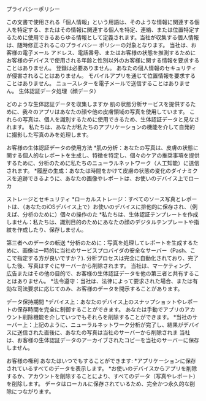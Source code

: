 プライバシーポリシー

この文書で使用される「個人情報」という用語は、そのような情報に関連する個人を特定する、またはその情報に関連する個人を特定、連絡、または位置特定するために使用できるあらゆる情報として定義されます。当社が収集する個人情報は、随時修正されるこのプライバシー ポリシーの対象となります。
当社は、お客様の電子メール アドレス、電話番号、またはお客様の状態を推測するためにお客様のデバイスで使用される年齢と性別以外のお客様に関する情報を要求することはありません。
登録は必要ありません。
あなたの個人情報のセキュリティが侵害されることはありません。
モバイルアプリを通じて位置情報を要求することはありません。
ニュースレターを電子メールで送信することはありません。
生体認証データ処理（顔データ）

どのような生体認証データを収集しますか
肌の状態分析サービスを提供するために、我々のアプリはあなたの顔や他の皮膚領域の写真を使用しています。 これらの写真は、個人を識別するために使用できるため、生体認証データと見なされます。 私たちは、あなたが私たちのアプリケーションの機能を介して自発的に撮影した写真のみを処理します。

お客様の生体認証データの使用方法
*肌の分析：あなたの写真は、皮膚の状態に関する個人的なレポートを生成し、特徴を特定し、個々のケアの推奨事項を提供するために、分析のために私たちのニューラルネットワーク（人工知能）に送信されます。
*履歴の生成：あなたは時間をかけて皮膚の状態の変化のダイナミクスを追跡できるように、あなたの画像やレポートは、お使いのデバイス上でローカ

ストレージとセキュリティ
*ローカルストレージ：すべてのソース写真とレポートは、（あなたのiOSデバイス上で）お使いのデバイスに排他的に保存され、（例えば、分析のために）個々の操作のた
*私たちは、生体認証テンプレートを作成しません：私たちは、識別目的のためにあなたの顔のデジタルテンプレートや指紋を作成したり、保存しません。

第三者へのデータの転送
*分析のために：写真を処理してレポートを生成するために、画像は一時的に当社のサービスプロバイダの安全なサーバー（Pash、ここで指定する方が良いですか？). 分析プロセスは完全に自動化されており、完了した後、写真はすぐにサーバーから削除されます。 当社は、マーケティング、広告またはその他の目的で、お客様の生体認証データを他の第三者と共有することはありません。
*法令遵守：当社は、法律によって要求された場合、または有効な司法要求に応じてのみ、お客様のデータを開示することがあります。

データ保持期間
*デバイス上：あなたのデバイス上のスナップショットやレポートの保存時間を完全に制御することができます。 あなたは手動でアプリのアカウント削除機能を介していつでもそれらを削除することができます。
*当社のサーバー上：上記のように、ニューラルネットワーク分析が完了し、結果がデバイスに送信された直後に、あなたの写真は当社のサーバーから削除されま 当社は、お客様の生体認証データのアーカイブされたコピーを当社のサーバーに保存しません。

お客様の権利
あなたはいつでもすることができます:
*アプリケーションに保存されているすべてのデータを表示します。
*お使いのデバイスからアプリを削除するか、アカウントを削除することにより、すべてのデータ（写真やレポート）を削除します。 データはローカルに保存されているため、完全かつ永久的な削除につながります。
